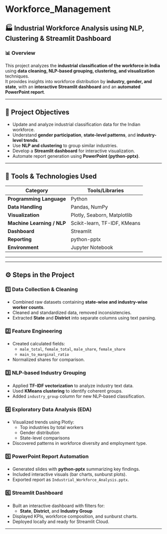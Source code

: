 # Workforce_Management

## 🏭 Industrial Workforce Analysis using NLP, Clustering & Streamlit Dashboard

### 📊 Overview
This project analyzes the **industrial classification of the workforce in India** using **data cleaning, NLP-based grouping, clustering, and visualization** techniques.  
It provides insights into workforce distribution by **industry, gender, and state**, with an **interactive Streamlit dashboard** and an **automated PowerPoint report**.

---

## 🧠 Project Objectives

- Update and analyze industrial classification data for the Indian workforce.  
- Understand **gender participation**, **state-level patterns**, and **industry-level trends**.  
- Use **NLP and clustering** to group similar industries.  
- Develop a **Streamlit dashboard** for interactive visualization.  
- Automate report generation using **PowerPoint (python-pptx)**.  

---

## 🧰 Tools & Technologies Used

| Category | Tools/Libraries |
|-----------|----------------|
| **Programming Language** | Python |
| **Data Handling** | Pandas, NumPy |
| **Visualization** | Plotly, Seaborn, Matplotlib |
| **Machine Learning / NLP** | Scikit-learn, TF-IDF, KMeans |
| **Dashboard** | Streamlit |
| **Reporting** | python-pptx |
| **Environment** | Jupyter Notebook |

---


---

## ⚙️ Steps in the Project

### **1️⃣ Data Collection & Cleaning**
- Combined raw datasets containing **state-wise and industry-wise worker counts**.  
- Cleaned and standardized data, removed inconsistencies.  
- Extracted **State** and **District** into separate columns using text parsing.  

### **2️⃣ Feature Engineering**
- Created calculated fields:  
  - `male_total`, `female_total`, `male_share`, `female_share`  
  - `main_to_marginal_ratio`  
- Normalized shares for comparison.

### **3️⃣ NLP-based Industry Grouping**
- Applied **TF-IDF vectorization** to analyze industry text data.  
- Used **KMeans clustering** to identify coherent groups.  
- Added `industry_group` column for new NLP-based classification.

### **4️⃣ Exploratory Data Analysis (EDA)**
- Visualized trends using Plotly:
  - Top industries by total workers  
  - Gender distribution  
  - State-level comparisons  
- Discovered patterns in workforce diversity and employment type.

### **5️⃣ PowerPoint Report Automation**
- Generated slides with **python-pptx** summarizing key findings.  
- Included interactive visuals (bar charts, sunburst plots).  
- Exported report as `Industrial_Workforce_Analysis.pptx`.

### **6️⃣ Streamlit Dashboard**
- Built an interactive dashboard with filters for:
  - **State**, **District**, and **Industry Group**  
- Displayed KPIs, workforce composition, and sunburst charts.  
- Deployed locally and ready for Streamlit Cloud.

---

